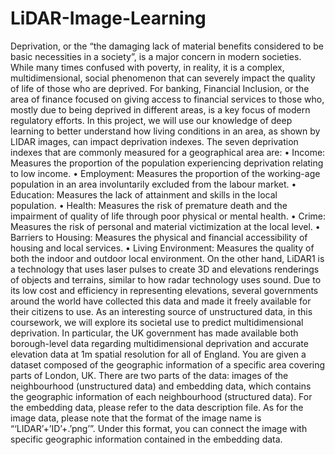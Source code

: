 # LiDAR-Image-Learning
Deprivation, or the “the damaging lack of material benefits considered to be basic necessities in a
society”, is a major concern in modern societies. While many times confused with poverty, in reality,
it is a complex, multidimensional, social phenomenon that can severely impact the quality of life of
those who are deprived. For banking, Financial Inclusion, or the area of finance focused on giving
access to financial services to those who, mostly due to being deprived in different areas, is a key
focus of modern regulatory efforts. In this project, we will use our knowledge of deep learning
to better understand how living conditions in an area, as shown by LIDAR images, can impact
deprivation indexes. The seven deprivation indexes that are commonly measured for a geographical
area are:
• Income: Measures the proportion of the population experiencing deprivation relating to low
income.
• Employment: Measures the proportion of the working-age population in an area
involuntarily excluded from the labour market.
• Education: Measures the lack of attainment and skills in the local population.
• Health: Measures the risk of premature death and the impairment of quality of life through
poor physical or mental health.
• Crime: Measures the risk of personal and material victimization at the local level.
• Barriers to Housing: Measures the physical and financial accessibility of housing and local
services.
• Living Environment: Measures the quality of both the indoor and outdoor local
environment.
On the other hand, LiDAR1
is a technology that uses laser pulses to create 3D and elevations
renderings of objects and terrains, similar to how radar technology uses sound. Due to its low cost
and efficiency in representing elevations, several governments around the world have collected this
data and made it freely available for their citizens to use. As an interesting source of unstructured
data, in this coursework, we will explore its societal use to predict multidimensional deprivation. In
particular, the UK government has made available both borough-level data regarding
multidimensional deprivation and accurate elevation data at 1m spatial resolution for all of England.
You are given a dataset composed of the geographic information of a specific area covering parts of
London, UK. There are two parts of the data: images of the neighbourhood (unstructured data) and
embedding data, which contains the geographic information of each neighbourhood (structured
data). For the embedding data, please refer to the data description file. As for the image data, please
note that the format of the image name is “‘LIDAR’+’ID’+.’png’”. Under this format, you can connect
the image with specific geographic information contained in the embedding data.
